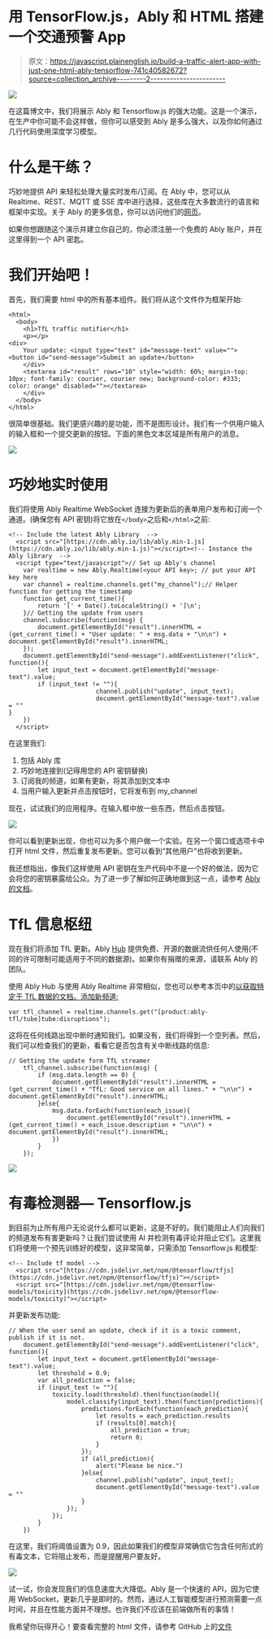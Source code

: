 # 用 TensorFlow.js，Ably 和 HTML 搭建一个交通预警 App

> 原文：<https://javascript.plainenglish.io/build-a-traffic-alert-app-with-just-one-html-ably-tensorflow-741c40582672?source=collection_archive---------2----------------------->

![](img/e5c8786ab50deacfc9619e89885f652b.png)

在这篇博文中，我们将展示 Ably 和 Tensorflow.js 的强大功能。这是一个演示，在生产中你可能不会这样做，但你可以感受到 Ably 是多么强大，以及你如何通过几行代码使用深度学习模型。

# 什么是干练？

巧妙地提供 API 来轻松处理大量实时发布/订阅。在 Ably 中，您可以从 Realtime、REST、MQTT 或 SSE 库中进行选择，这些库在大多数流行的语言和框架中实现。关于 Ably 的更多信息，你可以访问他们的[网页](https://www.ably.io/)。

如果你想跟随这个演示并建立你自己的，你必须注册一个免费的 Ably 账户，并在这里得到一个 API 密匙。

# 我们开始吧！

首先，我们需要 html 中的所有基本组件。我们将从这个文件作为框架开始:

```
<html>
  <body>
    <h1>TfL traffic notifier</h1>
    <p></p>
<div>
    Your update: <input type="text" id="message-text" value=""> <button id="send-message">Submit an update</button>
    </div>
    <textarea id="result" rows="10" style="width: 60%; margin-top: 10px; font-family: courier, courier new; background-color: #333; color: orange" disabled=""></textarea>
    </div>
  </body>
</html>
```

很简单很基础。我们更感兴趣的是功能，而不是图形设计。我们有一个供用户输入的输入框和一个提交更新的按钮。下面的黑色文本区域是所有用户的消息。

![](img/e93de6faa1e094a138bcd414fa5fb21b.png)

# 巧妙地实时使用

我们将使用 Ably Realtime WebSocket 连接为更新后的表单用户发布和订阅一个通道。(确保您有 API 密钥)将它放在`</body>`之后和`</html>`之前:

```
<!-- Include the latest Ably Library  -->
  <script src="[https://cdn.ably.io/lib/ably.min-1.js](https://cdn.ably.io/lib/ably.min-1.js)"></script><!-- Instance the Ably library  -->
  <script type="text/javascript">// Set up Ably's channel
    var realtime = new Ably.Realtime(<your API key>; // put your API key here
    var channel = realtime.channels.get("my_channel");// Helper function for getting the timestamp
    function get_current_time(){
        return '[' + Date().toLocaleString() + ']\n';
    }// Getting the update from users
    channel.subscribe(function(msg) {
        document.getElementById("result").innerHTML = (get_current_time() + "User update: " + msg.data + "\n\n") + document.getElementById("result").innerHTML;
    });
    document.getElementById("send-message").addEventListener("click", function(){
        let input_text = document.getElementById("message-text").value;
        if (input_text != ""){
                        channel.publish("update", input_text);
                        document.getElementById("message-text").value = ""
}
    })
  </script>
```

在这里我们:

1.  包括 Ably 库
2.  巧妙地连接到(记得用您的 API 密钥替换)
3.  订阅我的频道，如果有更新，将其添加到文本中
4.  当用户输入更新并点击按钮时，它将发布到 my_channel

现在，试试我们的应用程序。在输入框中放一些东西，然后点击按钮。

![](img/d5075f376416d505d2bf670c271fafed.png)

你可以看到更新出现，你也可以为多个用户做一个实验。在另一个窗口或选项卡中打开 html 文件，然后重复发布更新。您可以看到“其他用户”也将收到更新。

我还想指出，像我们这样使用 API 密钥在生产代码中不是一个好的做法，因为它会将您的密钥暴露给公众。为了进一步了解如何正确地做到这一点，请参考 [Ably 的文档](https://www.ably.io/documentation/core-features/authentication#token-authentication)。

# TfL 信息枢纽

现在我们将添加 TfL 更新。Ably [Hub](https://www.ably.io/hub) 提供免费、开源的数据流供任何人使用(不同的许可限制可能适用于不同的数据源)。如果你有捐赠的来源，请联系 Ably 的团队。

使用 Ably Hub 与使用 Ably Realtime 非常相似，您也可以参考本页中的[以获取特定于 TfL 数据的文档。添加新频道:](https://www.ably.io/hub/products/10#documentation)

```
var tfl_channel = realtime.channels.get("[product:ably-tfl/tube]tube:disruptions");
```

这将在任何线路出现中断时通知我们。如果没有，我们将得到一个空列表。然后，我们可以检查我们的更新，看看它是否包含有关中断线路的信息:

```
// Getting the update form TfL streamer
    tfl_channel.subscribe(function(msg) {
        if (msg.data.length == 0) {
            document.getElementById("result").innerHTML = (get_current_time() + "TfL: Good service on all lines." + "\n\n") + document.getElementById("result").innerHTML;
        }else{
            msg.data.forEach(function(each_issue){
                document.getElementById("result").innerHTML = (get_current_time() + each_issue.description + "\n\n") + document.getElementById("result").innerHTML;
            })
        }
    });
```

![](img/4c237f9b2ae0924f922cc5530902eddc.png)

# 有毒检测器— Tensorflow.js

到目前为止所有用户无论说什么都可以更新，这是不好的。我们能阻止人们向我们的频道发布有害更新吗？让我们尝试使用 AI 并检测有毒评论并阻止它们。这里我们将使用一个预先训练好的模型，这非常简单，只需添加 Tensorflow.js 和模型:

```
<!-- Include tf model -->
  <script src="[https://cdn.jsdelivr.net/npm/@tensorflow/tfjs](https://cdn.jsdelivr.net/npm/@tensorflow/tfjs)"></script>
  <script src="[https://cdn.jsdelivr.net/npm/@tensorflow-models/toxicity](https://cdn.jsdelivr.net/npm/@tensorflow-models/toxicity)"></script>
```

并更新发布功能:

```
// When the user send an update, check if it is a toxic comment, publish if it is not.
    document.getElementById("send-message").addEventListener("click", function(){
        let input_text = document.getElementById("message-text").value;
        let threshold = 0.9;
        var all_prediction = false;
        if (input_text != ""){
            toxicity.load(threshold).then(function(model){
                model.classify(input_text).then(function(predictions){
                    predictions.forEach(function(each_prediction){
                        let results = each_prediction.results
                        if (results[0].match){
                            all_prediction = true;
                            return 0;
                        }
                    });
                    if (all_prediction){
                        alert("Please be nice.")
                    }else{
                        channel.publish("update", input_text);
                        document.getElementById("message-text").value = ""
                    }
                });
            });
        }
    })
```

在这里，我们将阈值设置为 0.9，因此如果我们的模型非常确信它包含任何形式的有毒文本，它将阻止发布，而是提醒用户要友好。

![](img/9f0149a92c2013ee0c73ce7f6220b29d.png)

试一试，你会发现我们的信息速度大大降低。Ably 是一个快速的 API，因为它使用 WebSocket，更新几乎是即时的。然而，通过人工智能模型进行预测需要一点时间，并且在性能方面并不理想。也许我们不应该在前端做所有的事情！

我希望你玩得开心！要查看完整的 html 文件，请参考 GitHub 上的[文件](https://github.com/Cheukting/ably-tensorflow-demo/blob/master/ably%2Btensorflow_example.html)
